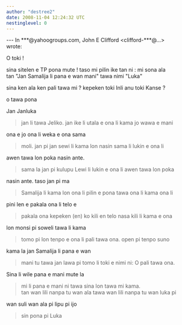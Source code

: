 ```yaml
---
author: "destree2"
date: 2008-11-04 12:24:32 UTC
nestinglevel: 0
---
```

\--- In \*\*\*@yahoogroups.com, John E Clifford <clifford-\*\*\*@...>  
wrote:  
  
O toki !  
  
sina sitelen e TP pona mute ! taso mi pilin ike tan ni : mi sona ala  
tan "Jan Samalija li pana e wan mani" tawa nimi "Luka"  
  
sina ken ala ken pali tawa mi ? kepeken toki Inli anu toki Kanse ?  
  
o tawa pona  
  
Jan Janluka  

> jan li tawa Jeliko. jan ike li utala e ona li kama jo wawa e mani  
> 

ona e jo ona li weka e ona sama  

> moli. jan pi jan sewi li kama lon nasin sama li lukin e ona li  
> 

awen tawa lon poka nasin ante.  

> sama la jan pi kulupu Lewi li lukin e ona li awen tawa lon poka  
> 

nasin ante. taso jan pi ma  

> Samalija li kama lon ona li pilin e pona tawa ona li kama ona li  
> 

pini len e pakala ona li telo e  

> pakala ona kepeken (en) ko kili en telo nasa kili li kama e ona  
> 

lon monsi pi soweli tawa li kama  

> tomo pi lon tenpo e ona li pali tawa ona. open pi tenpo suno  
> 

kama la jan Samalija li pana e wan  

> mani tu tawa jan lawa pi tomo li toki e nimi ni: O pali tawa ona.  
> 

Sina li wile pana e mani mute la  

> mi li pana e mani ni tawa sina lon tawa mi kama.  
> tan wan lili nanpa tu wan ala tawa wan lili nanpa tu wan luka pi  
> 

wan suli wan ala pi lipu pi ijo  

> sin pona pi Luka  
>
